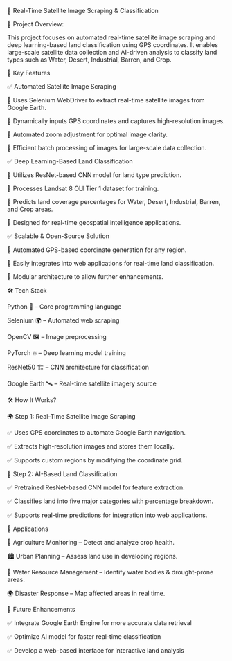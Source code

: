 📌 Real-Time Satellite Image Scraping & Classification

🚀 Project Overview:

This project focuses on automated real-time satellite image scraping and deep learning-based land classification using GPS coordinates. It enables large-scale satellite data collection and AI-driven analysis to classify land types such as Water, Desert, Industrial, Barren, and Crop.

📍 Key Features

✅ Automated Satellite Image Scraping

🔹 Uses Selenium WebDriver to extract real-time satellite images from Google Earth.

🔹 Dynamically inputs GPS coordinates and captures high-resolution images.

🔹 Automated zoom adjustment for optimal image clarity.

🔹 Efficient batch processing of images for large-scale data collection.

✅ Deep Learning-Based Land Classification

🔹 Utilizes ResNet-based CNN model for land type prediction.

🔹 Processes Landsat 8 OLI Tier 1 dataset for training.

🔹 Predicts land coverage percentages for Water, Desert, Industrial, Barren, and Crop areas.

🔹 Designed for real-time geospatial intelligence applications.

✅ Scalable & Open-Source Solution

🔹 Automated GPS-based coordinate generation for any region.

🔹 Easily integrates into web applications for real-time land classification.

🔹 Modular architecture to allow further enhancements.

🛠️ Tech Stack

Python 🐍 – Core programming language

Selenium 🌍 – Automated web scraping

OpenCV 🖼️ – Image preprocessing

PyTorch 🔥 – Deep learning model training

ResNet50 🏗️ – CNN architecture for classification

Google Earth 🛰️ – Real-time satellite imagery source

🛠️ How It Works?

🌍 Step 1: Real-Time Satellite Image Scraping

✅ Uses GPS coordinates to automate Google Earth navigation.

✅ Extracts high-resolution images and stores them locally.

✅ Supports custom regions by modifying the coordinate grid.

🧠 Step 2: AI-Based Land Classification

✅ Pretrained ResNet-based CNN model for feature extraction.

✅ Classifies land into five major categories with percentage breakdown.

✅ Supports real-time predictions for integration into web applications.

📌 Applications

🚜 Agriculture Monitoring – Detect and analyze crop health.

🏙️ Urban Planning – Assess land use in developing regions.

🌊 Water Resource Management – Identify water bodies & drought-prone areas.

🌍 Disaster Response – Map affected areas in real time.

🔗 Future Enhancements

✅ Integrate Google Earth Engine for more accurate data retrieval

✅ Optimize AI model for faster real-time classification

✅ Develop a web-based interface for interactive land analysis




